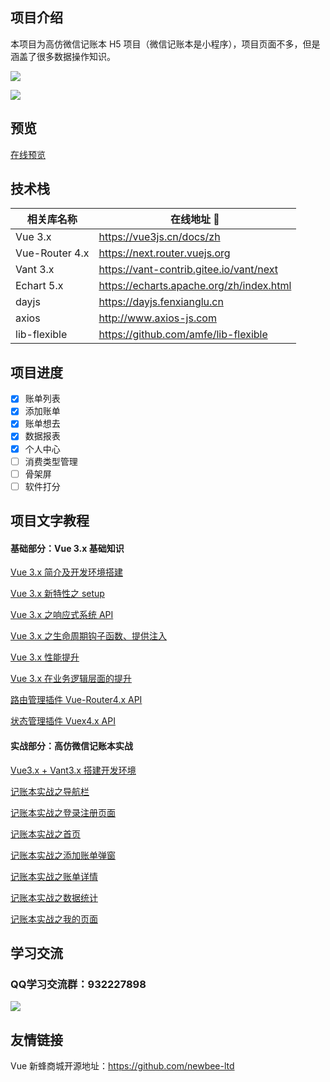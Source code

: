 ## 项目介绍

本项目为高仿微信记账本 H5 项目（微信记账本是小程序），项目页面不多，但是涵盖了很多数据操作知识。

![](https://doc.shiyanlou.com/courses/3097/207437/0d70cf081c63e5b66a57059314f90803-0)

![](https://doc.shiyanlou.com/courses/3097/207437/d6b41cebc27e8edd8ad31d224a0c1ba3-0/wm)

## 预览
[在线预览](http://47.99.134.126:5089)
## 技术栈

| 相关库名称 | 在线地址 🔗 |
| --------- | ----- |
| Vue 3.x | https://vue3js.cn/docs/zh |
| Vue-Router 4.x | https://next.router.vuejs.org |
| Vant 3.x | https://vant-contrib.gitee.io/vant/next |
| Echart 5.x | https://echarts.apache.org/zh/index.html |
| dayjs | https://dayjs.fenxianglu.cn |
| axios | http://www.axios-js.com |
| lib-flexible | https://github.com/amfe/lib-flexible |

## 项目进度

- [x] 账单列表
- [x] 添加账单
- [x] 账单想去
- [x] 数据报表
- [x] 个人中心
- [ ] 消费类型管理
- [ ] 骨架屏
- [ ] 软件打分

## 项目文字教程
#### 基础部分：Vue 3.x 基础知识
[Vue 3.x 简介及开发环境搭建](https://www.lanqiao.cn/courses/3097)

[Vue 3.x 新特性之 setup](https://www.lanqiao.cn/courses/3097)

[Vue 3.x 之响应式系统 API](https://www.lanqiao.cn/courses/3097)

[Vue 3.x 之生命周期钩子函数、提供注入](https://www.lanqiao.cn/courses/3097)

[Vue 3.x 性能提升](https://www.lanqiao.cn/courses/3097)

[Vue 3.x 在业务逻辑层面的提升](https://www.lanqiao.cn/courses/3097)

[路由管理插件 Vue-Router4.x API](https://www.lanqiao.cn/courses/3097)

[状态管理插件 Vuex4.x API](https://www.lanqiao.cn/courses/3097)
#### 实战部分：高仿微信记账本实战
[Vue3.x + Vant3.x 搭建开发环境](https://www.lanqiao.cn/courses/3097)

[记账本实战之导航栏](https://www.lanqiao.cn/courses/3097)

[记账本实战之登录注册页面](https://www.lanqiao.cn/courses/3097)

[记账本实战之首页](https://www.lanqiao.cn/courses/3097)

[记账本实战之添加账单弹窗](https://www.lanqiao.cn/courses/3097)

[记账本实战之账单详情](https://www.lanqiao.cn/courses/3097)

[记账本实战之数据统计](https://www.lanqiao.cn/courses/3097)

[记账本实战之我的页面](https://www.lanqiao.cn/courses/3097)


## 学习交流
### QQ学习交流群：932227898
![](https://s.yezgea02.com/1602639628898/qqroom.png)

## 友情链接
Vue 新蜂商城开源地址：https://github.com/newbee-ltd
